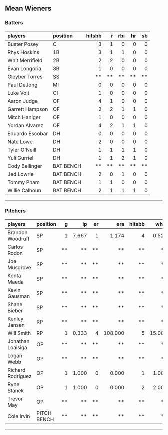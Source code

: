 ## Mean Wieners

### Batters

 
|players         |position  | hitsbb|  r| rbi| hr| sb| 
|:---------------|:---------|------:|--:|---:|--:|--:| 
|Buster Posey    |C         |      3|  1|   0|  0|  0| 
|Rhys Hoskins    |1B        |      3|  1|   1|  0|  0| 
|Whit Merrifield |2B        |      2|  2|   0|  0|  0| 
|Evan Longoria   |3B        |      1|  0|   0|  0|  0| 
|Gleyber Torres  |SS        |     **| **|  **| **| **| 
|Paul DeJong     |MI        |      0|  0|   0|  0|  0| 
|Luke Voit       |CI        |      1|  0|   0|  0|  0| 
|Aaron Judge     |OF        |      4|  1|   0|  0|  0| 
|Garrett Hampson |OF        |      2|  2|   1|  1|  0| 
|Mitch Haniger   |OF        |      1|  0|   0|  0|  0| 
|Yordan Alvarez  |OF        |      4|  2|   1|  1|  0| 
|Eduardo Escobar |DH        |      0|  0|   0|  0|  0| 
|Nate Lowe       |DH        |      2|  0|   0|  0|  0| 
|Tyler O'Neill   |DH        |      1|  1|   1|  1|  0| 
|Yuli Gurriel    |DH        |      1|  1|   2|  1|  0| 
|Cody Bellinger  |BAT BENCH |     **| **|  **| **| **| 
|Jed Lowrie      |BAT BENCH |      2|  0|   1|  0|  0| 
|Tommy Pham      |BAT BENCH |      1|  1|   0|  0|  0| 
|Willie Calhoun  |BAT BENCH |      2|  1|   1|  1|  0| 

* * *

### Pitchers

 
|players           |position    |  g|    ip| er|     era| hitsbb|   whip| so|  w| sv| 
|:-----------------|:-----------|--:|-----:|--:|-------:|------:|------:|--:|--:|--:| 
|Brandon Woodruff  |SP          |  1| 7.667|  1|   1.174|      4|  0.522| 10|  0|  0| 
|Carlos Rodon      |SP          | **|    **| **|      **|     **|     **| **| **| **| 
|Joe Musgrove      |SP          | **|    **| **|      **|     **|     **| **| **| **| 
|Kenta Maeda       |SP          | **|    **| **|      **|     **|     **| **| **| **| 
|Kevin Gausman     |SP          | **|    **| **|      **|     **|     **| **| **| **| 
|Shane Bieber      |SP          | **|    **| **|      **|     **|     **| **| **| **| 
|Kenley Jansen     |RP          | **|    **| **|      **|     **|     **| **| **| **| 
|Will Smith        |RP          |  1| 0.333|  4| 108.000|      5| 15.000|  0|  0|  0| 
|Jonathan Loaisiga |OP          | **|    **| **|      **|     **|     **| **| **| **| 
|Logan Webb        |OP          | **|    **| **|      **|     **|     **| **| **| **| 
|Richard Rodriguez |OP          |  1| 1.000|  0|   0.000|      1|  1.000|  0|  0|  0| 
|Ryne Stanek       |OP          |  1| 1.000|  0|   0.000|      2|  2.000|  2|  0|  0| 
|Trevor May        |OP          | **|    **| **|      **|     **|     **| **| **| **| 
|Cole Irvin        |PITCH BENCH | **|    **| **|      **|     **|     **| **| **| **| 


* * *


